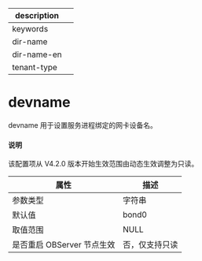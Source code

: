 |description||
|---|---|
|keywords||
|dir-name||
|dir-name-en||
|tenant-type||

devname 
============================

devname 用于设置服务进程绑定的网卡设备名。

<main id="notice" type='explain'>
  <h4>说明</h4>
  <p>该配置项从 V4.2.0 版本开始生效范围由动态生效调整为只读。</p>
</main>

|      **属性**      | **描述** |
|------------------|--------|
| 参数类型             | 字符串    |
| 默认值              | bond0  |
| 取值范围             | NULL   |
| 是否重启 OBServer 节点生效 |  否，仅支持只读      |

